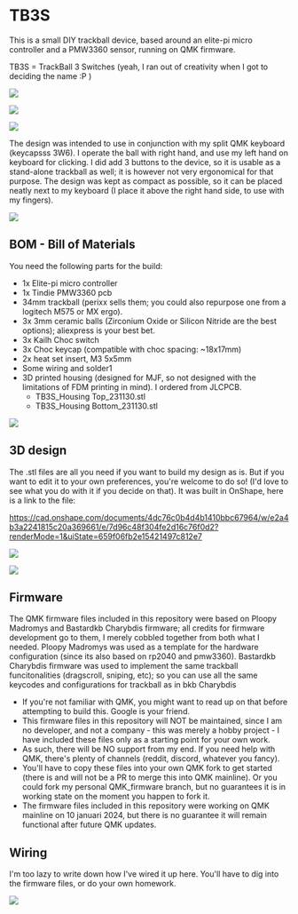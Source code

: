 # TB3S
This is a small DIY trackball device, based around an elite-pi micro controller and a PMW3360 sensor, running on QMK firmware. 

TB3S = TrackBall 3 Switches (yeah, I ran out of creativity when I got to deciding the name :P )

![](https://github.com/Wimads/TB3S/blob/main/images/IMG_20231214_222658_6.jpg)

![](https://github.com/Wimads/TB3S/blob/main/images/IMG_20231214_222613_698.jpg)

![](https://github.com/Wimads/TB3S/blob/main/images/IMG_20231214_222504_925.jpg)



The design was intended to use in conjunction with my split QMK keyboard (keycapsss 3W6). I operate the ball with right hand, and use my left hand on keyboard for clicking. I did add 3 buttons to the device, so it is usable as a stand-alone trackball as well; it is however not very ergonomical for that purpose. The design was kept as compact as possible, so it can be placed neatly next to my keyboard (I place it above the right hand side, to use with my fingers).

![](https://github.com/Wimads/TB3S/blob/main/images/PXL_20240108_225531608.jpg)

## BOM - Bill of Materials
You need the following parts for the build:
* 1x Elite-pi micro controller
* 1x Tindie PMW3360 pcb
* 34mm trackball (perixx sells them; you could also repurpose one from a logitech M575 or MX ergo).
* 3x 3mm ceramic balls (Zirconium Oxide or Silicon Nitride are the best options); aliexpress is your best bet.
* 3x Kailh Choc switch
* 3x Choc keycap (compatible with choc spacing: ~18x17mm)
* 2x heat set insert, M3 5x5mm
* Some wiring and solder1
* 3D printed housing (designed for MJF, so not designed with the limitations of FDM printing in mind). I ordered from JLCPCB.
  * TB3S_Housing Top_231130.stl
  * TB3S_Housing Bottom_231130.stl

![](https://github.com/Wimads/TB3S/blob/main/images/IMG_20231214_184359_805.jpg)


## 3D design
The .stl files are all you need if you want to build my design as is. But if you want to edit it to your own preferences, you're welcome to do so! (I'd love to see what you do with it if you decide on that). It was built in OnShape, here is a link to the file: 

https://cad.onshape.com/documents/4dc76c0b4d4b1410bbc67964/w/e2a4b3a2241815c20a369661/e/7d96c48f304fe2d16c76f0d2?renderMode=1&uiState=659f06fb2e15421497c812e7

![](https://github.com/Wimads/TB3S/blob/main/images/Screenshot%202024-01-10%20220355.png)

![](https://github.com/Wimads/TB3S/blob/main/images/Screenshot%202024-01-10%20215835.png)


## Firmware
The QMK firmware files included in this repository were based on Ploopy Madromys and Bastardkb Charybdis firmware; all credits for firmware development go to them, I merely cobbled together from both what I needed. Ploopy Madromys was used as a template for the hardware configuration (since its also based on rp2040 and pmw3360). Bastardkb Charybdis firmware was used to implement the same trackball funcitonalities (dragscroll, sniping, etc); so you can use all the same keycodes and configurations for trackball as in bkb Charybdis
* If you're not familiar with QMK, you might want to read up on that before attempting to build this. Google is your friend.
* This firmware files in this repository will NOT be maintained, since I am no developer, and not a company - this was merely a hobby project - I have included these files only as a starting point for your own work.
* As such, there will be NO support from my end. If you need help with QMK, there's plenty of channels (reddit, discord, whatever you fancy).
* You'll have to copy these files into your own QMK fork to get started (there is and will not be a PR to merge this into QMK mainline). Or you could fork my personal QMK_firmware branch, but no guarantees it is in working state on the moment you happen to fork it.
* The firmware files included in this repository were working on QMK mainline on 10 januari 2024, but there is no guarantee it will remain functional after future QMK updates.


## Wiring
I'm too lazy to write down how I've wired it up here. You'll have to dig into the firmware files, or do your own homework.

![](https://github.com/Wimads/TB3S/blob/main/images/IMG_20231214_210434_575.jpg)
